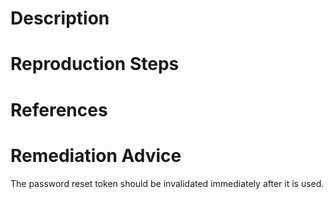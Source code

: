 # Description


# Reproduction Steps


# References


# Remediation Advice

The password reset token should be invalidated immediately after it is used.